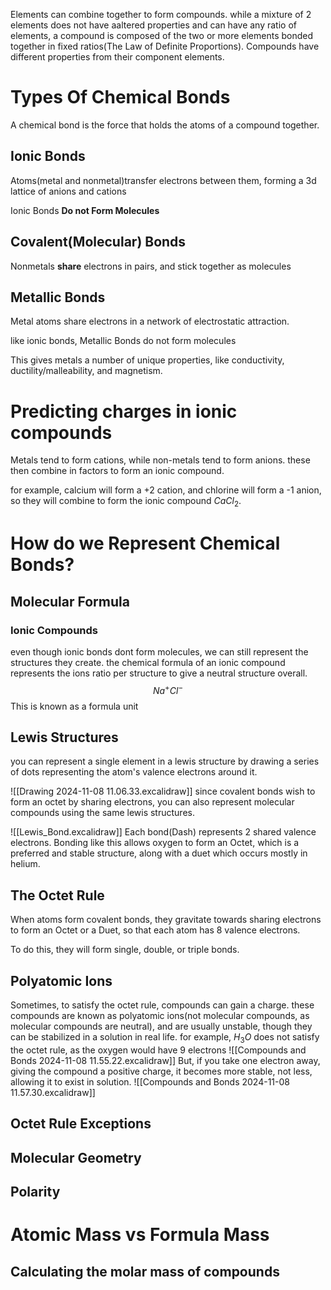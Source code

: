 Elements can combine together to form compounds. while a mixture of 2 elements does not have aaltered properties and can have any ratio of elements, a compound is composed of the two or more elements bonded together in fixed ratios(The Law of Definite Proportions). Compounds have different properties from their component elements. 

# Types Of Chemical Bonds
A chemical bond is the force that holds the atoms of a compound together. 
## Ionic Bonds
Atoms(metal and nonmetal)transfer electrons between them, forming a 3d lattice of anions and cations

Ionic Bonds **Do not Form Molecules**



## Covalent(Molecular) Bonds
Nonmetals **share** electrons in pairs, and stick together as molecules


## Metallic Bonds
Metal atoms share electrons in a network of electrostatic attraction.

like ionic bonds, Metallic Bonds do not form molecules

This gives metals a number of unique properties, like conductivity, ductility/malleability, and magnetism.

# Predicting charges in ionic compounds
Metals tend to form cations, while non-metals tend to form anions. these then combine in factors to form an ionic compound. 

for example, calcium will form a +2 cation, and chlorine will form a -1 anion, so they will combine to form the ionic compound $CaCl_2$.

# How do we Represent Chemical Bonds?
## Molecular Formula
### Ionic Compounds
even though ionic bonds dont form molecules, we can still represent the structures they create. the chemical formula of an ionic compound represents the ions ratio per structure to give a neutral structure overall. $$Na^+Cl^-$$
This is known as a formula unit

## Lewis Structures
you can represent a single element in a lewis structure by drawing a series of dots representing the atom's valence electrons around it. 

![[Drawing 2024-11-08 11.06.33.excalidraw]]
since covalent bonds wish to form an octet by sharing electrons, you can also represent molecular compounds using the same lewis structures.

![[Lewis_Bond.excalidraw]]
Each bond(Dash) represents 2 shared valence electrons. Bonding like this allows oxygen to form an Octet, which is a preferred and stable structure, along with a duet which occurs mostly in helium. 

## The Octet Rule
When atoms form covalent bonds, they gravitate towards sharing electrons to form an Octet or a Duet, so that each atom has 8 valence electrons.

To do this, they will form single, double, or triple bonds. 

## Polyatomic Ions
Sometimes, to satisfy the octet rule, compounds can gain a charge. these compounds are known as polyatomic ions(not molecular compounds, as molecular compounds are neutral), and are usually unstable, though they can be stabilized in a solution in real life. for example, $H_3O$ does not satisfy the octet rule, as the oxygen would have 9 electrons
![[Compounds and Bonds 2024-11-08 11.55.22.excalidraw]]
But, if you take one electron away, giving the compound a positive charge, it becomes more stable, not less, allowing it to exist in solution. 
![[Compounds and Bonds 2024-11-08 11.57.30.excalidraw]]
## Octet Rule Exceptions

## Molecular Geometry

## Polarity


# 

# Atomic Mass vs Formula Mass

## Calculating the molar mass of compounds

